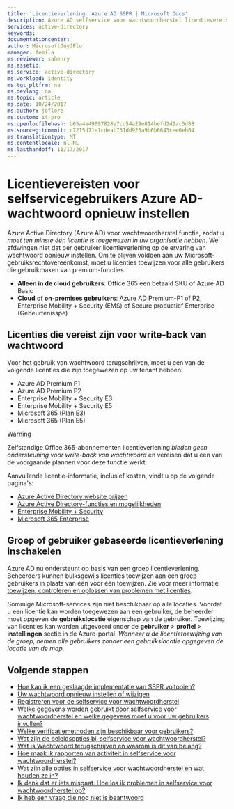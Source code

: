 ```yaml
---
title: 'Licentieverlening: Azure AD SSPR | Microsoft Docs'
description: Azure AD selfservice voor wachtwoordherstel licentievereisten
services: active-directory
keywords: 
documentationcenter: 
author: MicrosoftGuyJFlo
manager: femila
ms.reviewer: sahenry
ms.assetid: 
ms.service: active-directory
ms.workload: identity
ms.tgt_pltfrm: na
ms.devlang: na
ms.topic: article
ms.date: 10/24/2017
ms.author: joflore
ms.custom: it-pro
ms.openlocfilehash: b65a4e49097828e7cd54a29e814befd2d2ac5d88
ms.sourcegitcommit: c7215d71e1cdeab731dd923a9b6b6643cee6eb04
ms.translationtype: MT
ms.contentlocale: nl-NL
ms.lasthandoff: 11/17/2017
---
```

# <a name="licensing-requirements-for-azure-ad-self-service-password-reset"></a>Licentievereisten voor selfservicegebruikers Azure AD-wachtwoord opnieuw instellen

Azure Active Directory (Azure AD) voor wachtwoordherstel functie, zodat u *moet ten minste één licentie is toegewezen in uw organisatie hebben*. We afdwingen niet dat per gebruiker licentieverlening op de ervaring van wachtwoord opnieuw instellen. Om te blijven voldoen aan uw Microsoft-gebruiksrechtovereenkomst, moet u licenties toewijzen voor alle gebruikers die gebruikmaken van premium-functies.

* **Alleen in de cloud gebruikers**: Office 365 een betaald SKU of Azure AD Basic
* **Cloud** of **on-premises gebruikers**: Azure AD Premium-P1 of P2, Enterprise Mobility + Security (EMS) of Secure productief Enterprise (Gebeurtenisspe)

## <a name="licenses-required-for-password-writeback"></a>Licenties die vereist zijn voor write-back van wachtwoord

Voor het gebruik van wachtwoord terugschrijven, moet u een van de volgende licenties die zijn toegewezen op uw tenant hebben:

* Azure AD Premium P1
* Azure AD Premium P2
* Enterprise Mobility + Security E3
* Enterprise Mobility + Security E5
* Microsoft 365 (Plan E3)
* Microsoft 365 (Plan E5)

> [!WARNING]
> Zelfstandige Office 365-abonnementen licentieverlening *bieden geen ondersteuning voor write-back van wachtwoord* en vereisen dat u een van de voorgaande plannen voor deze functie werkt.

Aanvullende licentie-informatie, inclusief kosten, vindt u op de volgende pagina's:

* [Azure Active Directory website prijzen](https://azure.microsoft.com/pricing/details/active-directory/)
* [Azure Active Directory-functies en mogelijkheden](https://www.microsoft.com/cloud-platform/azure-active-directory-features)
* [Enterprise Mobility + Security](https://www.microsoft.com/cloud-platform/enterprise-mobility-security)
* [Microsoft 365 Enterprise](https://www.microsoft.com/microsoft-365/enterprise)

## <a name="enable-group-or-user-based-licensing"></a>Groep of gebruiker gebaseerde licentieverlening inschakelen

Azure AD nu ondersteunt op basis van een groep licentieverlening. Beheerders kunnen bulksgewijs licenties toewijzen aan een groep gebruikers in plaats van één voor één toewijzen. Zie voor meer informatie [toewijzen, controleren en oplossen van problemen met licenties](active-directory-licensing-group-assignment-azure-portal.md#step-1-assign-the-required-licenses).

Sommige Microsoft-services zijn niet beschikbaar op alle locaties. Voordat u een licentie kan worden toegewezen aan een gebruiker, de beheerder moet opgeven de **gebruikslocatie** eigenschap van de gebruiker. Toewijzing van licenties kan worden uitgevoerd onder de **gebruiker** > **profiel** > **instellingen** sectie in de Azure-portal. *Wanneer u de licentietoewijzing van de groep, nemen alle gebruikers zonder een gebruikslocatie opgegeven de locatie van de map.*

## <a name="next-steps"></a>Volgende stappen

* [Hoe kan ik een geslaagde implementatie van SSPR voltooien?](active-directory-passwords-best-practices.md)
* [Uw wachtwoord opnieuw instellen of wijzigen](active-directory-passwords-update-your-own-password.md)
* [Registreren voor de selfservice voor wachtwoordherstel](active-directory-passwords-reset-register.md)
* [Welke gegevens worden gebruikt door selfservice voor wachtwoordherstel en welke gegevens moet u voor uw gebruikers invullen?](active-directory-passwords-data.md)
* [Welke verificatiemethoden zijn beschikbaar voor gebruikers?](active-directory-passwords-how-it-works.md#authentication-methods)
* [Wat zijn de beleidsopties bij selfservice voor wachtwoordherstel?](active-directory-passwords-policy.md)
* [Wat is Wachtwoord terugschrijven en waarom is dit van belang?](active-directory-passwords-writeback.md)
* [Hoe maak ik rapporten van activiteit in selfservice voor wachtwoordherstel?](active-directory-passwords-reporting.md)
* [Wat zijn alle opties in selfservice voor wachtwoordherstel en wat houden ze in?](active-directory-passwords-how-it-works.md)
* [Ik denk dat er iets misgaat. Hoe los ik problemen in selfservice voor wachtwoordherstel op?](active-directory-passwords-troubleshoot.md)
* [Ik heb een vraag die nog niet is beantwoord](active-directory-passwords-faq.md)

